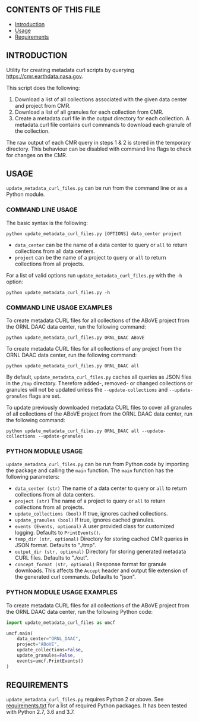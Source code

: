 ## CONTENTS OF THIS FILE

* [Introduction](#INTRODUCTION)
* [Usage](#USAGE)
* [Requirements](#REQUIREMENTS)

## INTRODUCTION

Utility for creating metadata curl scripts by querying https://cmr.earthdata.nasa.gov.

This script does the following:
1) Download a list of all collections associated with the given data center and project from CMR.
2) Download a list of all granules for each collection from CMR.
3) Create a metadata.curl file in the output directory for each collection.
   A metadata.curl file contains curl commands to download each granule of the collection.

The raw output of each CMR query in steps 1 & 2 is stored in the temporary directory.
This behaviour can be disabled with command line flags to check for changes on the CMR.

## USAGE

`update_metadata_curl_files.py` can be run from the command line or as a Python module.

### COMMAND LINE USAGE

The basic syntax is the following:

```
python update_metadata_curl_files.py [OPTIONS] data_center project
```

* `data_center` can be the name of a data center to query or `all` to return collections from all data centers.
* `project` can be the name of a project to query or `all` to return collections from all projects.

For a list of valid options run `update_metadata_curl_files.py` with the `-h` option:
```
python update_metadata_curl_files.py -h
```

### COMMAND LINE USAGE EXAMPLES

To create metadata CURL files for all collections of the ABoVE project from the ORNL DAAC data center, run the following command:

```
python update_metadata_curl_files.py ORNL_DAAC ABoVE
```

To create metadata CURL files for all collections of any project from the ORNL DAAC data center, run the following command:

```
python update_metadata_curl_files.py ORNL_DAAC all
```

By default, `update_metadata_curl_files.py` caches all queries as JSON files in the `/tmp` directory. Therefore added-, removed- or changed collections or granules will not be updated unless the `--update-collections` and `--update-granules` flags are set.

To update previously downloaded metadata CURL files to cover all granules of all collections of the ABoVE project from the ORNL DAAC data center, run the following command:

```
python update_metadata_curl_files.py ORNL_DAAC all --update-collections --update-granules
```

### PYTHON MODULE USAGE

`update_metadata_curl_files.py` can be run from Python code by importing the package and calling the `main` function. The `main` function has the following parameters:

* `data_center (str)` The name of a data center to query or `all` to return collections from all data centers.
* `project (str)` The name of a project to query or `all` to return collections from all projects.
* `update_collections (bool)` If true, ignores cached collections.
* `update_granules (bool)` If true, ignores cached granules.
* `events (Events, optional)` A user provided class for customized logging. Defaults to `PrintEvents()`.
* `temp_dir (str, optional)` Directory for storing cached CMR queries in JSON format. Defaults to "./tmp".
* `output_dir (str, optional)` Directory for storing generated metadata CURL files. Defaults to "./out".
* `concept_format (str, optional)` Response format for granule downloads. This affects the `Accept` header and output file extension of the generated curl commands. Defaults to "json".

### PYTHON MODULE USAGE EXAMPLES

To create metadata CURL files for all collections of the ABoVE project from the ORNL DAAC data center, run the following Python code:

```Python
import update_metadata_curl_files as umcf

umcf.main(
    data_center="ORNL_DAAC",
    project="ABoVE",
    update_collections=False,
    update_granules=False,
    events=umcf.PrintEvents()
)
```

## REQUIREMENTS

`update_metadata_curl_files.py` requires Python 2 or above. See [requirements.txt](requirements.txt) for a list of required Python packages. It has been tested with Python 2.7, 3.6 and 3.7.